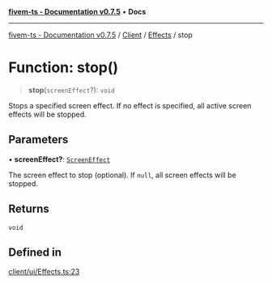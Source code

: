 [**fivem-ts - Documentation v0.7.5**](../../../../../README.md) • **Docs**

***

[fivem-ts - Documentation v0.7.5](../../../../../README.md) / [Client](../../../README.md) / [Effects](../README.md) / stop

# Function: stop()

> **stop**(`screenEffect`?): `void`

Stops a specified screen effect. If no effect is specified, all active screen effects will be stopped.

## Parameters

• **screenEffect?**: [`ScreenEffect`](../../../enumerations/ScreenEffect.md)

The screen effect to stop (optional). If `null`, all screen effects will be stopped.

## Returns

`void`

## Defined in

[client/ui/Effects.ts:23](https://github.com/Purpose-Dev/fivem-ts/blob/main/src/client/ui/Effects.ts#L23)
